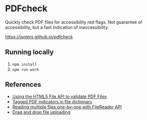 # PDFcheck

Quickly check PDF files for accessibility red flags. Not guarantee of accessibility, but a fast indication of inaccessibility.

<https://jsnmrs.github.io/pdfcheck>

## Running locally

1. `npm install`
2. `npm run work`

## References

- [Using the HTML5 File API to validate PDF Files](https://blog.idrsolutions.com/2013/07/check-if-a-pdf-is-valid-using-html5-file-api/)
- [Tagged PDF indicators in file dictionary](https://stackoverflow.com/a/16275070)
- [Reading multiple files one-by-one with FileReader API](https://stackoverflow.com/a/13975217)
- [Drag and drop file uploading](https://css-tricks.com/drag-and-drop-file-uploading/)
